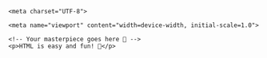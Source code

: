 <!DOCTYPE html>

<html lang="en">
<title>🎨 My Cool Web Page</title>
<head>

    <meta charset="UTF-8">

    <meta name="viewport" content="width=device-width, initial-scale=1.0">
       
      

   

</head>
     
     
         

<body>
  
    <!-- Your masterpiece goes here 🎉 -->
    <p>HTML is easy and fun! 🎈</p>
</body>

</html>
